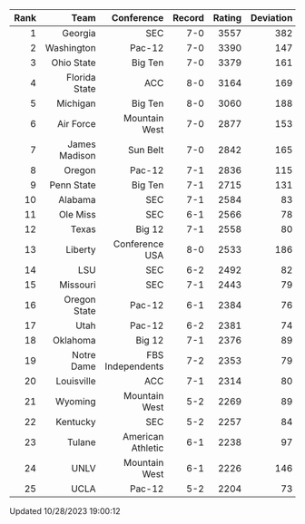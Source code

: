 | Rank  | Team                 | Conference           | Record   | Rating | Deviation |
| ---:  | ---:                 | ---:                 | ---:     | ---:   | ---:      |
| 1     | Georgia              | SEC                  | 7-0      | 3557   | 382       |
| 2     | Washington           | Pac-12               | 7-0      | 3390   | 147       |
| 3     | Ohio State           | Big Ten              | 7-0      | 3379   | 161       |
| 4     | Florida State        | ACC                  | 8-0      | 3164   | 169       |
| 5     | Michigan             | Big Ten              | 8-0      | 3060   | 188       |
| 6     | Air Force            | Mountain West        | 7-0      | 2877   | 153       |
| 7     | James Madison        | Sun Belt             | 7-0      | 2842   | 165       |
| 8     | Oregon               | Pac-12               | 7-1      | 2836   | 115       |
| 9     | Penn State           | Big Ten              | 7-1      | 2715   | 131       |
| 10    | Alabama              | SEC                  | 7-1      | 2584   | 83        |
| 11    | Ole Miss             | SEC                  | 6-1      | 2566   | 78        |
| 12    | Texas                | Big 12               | 7-1      | 2558   | 80        |
| 13    | Liberty              | Conference USA       | 8-0      | 2533   | 186       |
| 14    | LSU                  | SEC                  | 6-2      | 2492   | 82        |
| 15    | Missouri             | SEC                  | 7-1      | 2443   | 79        |
| 16    | Oregon State         | Pac-12               | 6-1      | 2384   | 76        |
| 17    | Utah                 | Pac-12               | 6-2      | 2381   | 74        |
| 18    | Oklahoma             | Big 12               | 7-1      | 2376   | 89        |
| 19    | Notre Dame           | FBS Independents     | 7-2      | 2353   | 79        |
| 20    | Louisville           | ACC                  | 7-1      | 2314   | 80        |
| 21    | Wyoming              | Mountain West        | 5-2      | 2269   | 89        |
| 22    | Kentucky             | SEC                  | 5-2      | 2257   | 84        |
| 23    | Tulane               | American Athletic    | 6-1      | 2238   | 97        |
| 24    | UNLV                 | Mountain West        | 6-1      | 2226   | 146       |
| 25    | UCLA                 | Pac-12               | 5-2      | 2204   | 73        |

Updated 10/28/2023 19:00:12
